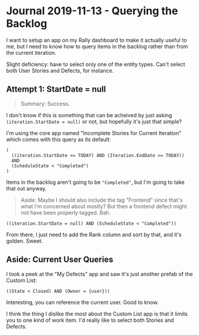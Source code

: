Journal 2019-11-13 - Querying the Backlog
==========

I want to setup an app on my Rally dashboard to make it actually useful to me, but I need to know how to query items in the backlog rather than from the current iteration.

Slight deficiency: have to select only one of the entity types.  Can't select both User Stories and Defects, for instance.



## Attempt 1: StartDate = null

> Summary: Success.

I don't know if this is something that can be acheived by just asking `(iteration.StartDate = null)` or not, but hopefully it's just that simple?

I'm using the core app named "Incomplete Stories for Current Iteration" which comes with this query as its default:

```
(
  ((iteration.StartDate <= TODAY) AND (Iteration.EndDate >= TODAY))
  AND
  (ScheduleState < "Completed")
)
```

Items in the backlog aren't going to be `"Completed"`, but I'm going to take that out anyway.

> Aside: Maybe I should also include the tag "Frontend" since that's what I'm concerned about mostly?  But then a frontend defect might not have been properly tagged.  Bah.

```
((iteration.StartDate = null) AND (ScheduleState < "Completed"))
```

From there, I just need to add the Rank column and sort by that, and it's golden.  Sweet.



## Aside: Current User Queries

I took a peek at the "My Defects" app and saw it's just another prefab of the Custom List:

```
((State < Closed) AND (Owner = {user}))
```

Interesting, you can reference the current user.  Good to know.

I think the thing I dislike the most about the Custom List app is that it limits you to one kind of work item.  I'd really like to select both Stories and Defects.
